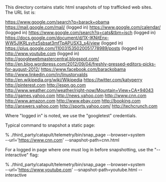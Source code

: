 This directory contains static html snapshots of top trafficked web
sites. The URL list is:

https://www.google.com/search?q=barack+obama
https://mail.google.com/mail/ (logged in)
https://www.google.com/calendar/ (logged in)
https://www.google.com/search?q=cats&tbm=isch (logged in)
https://docs.google.com/document/d/1X-IKNjtEnx-WW5JIKRLsyhz5sbsat3mfTpAPUSX3_s4/view (logged in)
https://plus.google.com/110031535020051778989/posts (logged in)
http://www.youtube.com (logged in)
http://googlewebmastercentral.blogspot.com/
http://en.blog.wordpress.com/2012/09/04/freshly-pressed-editors-picks-for-august-2012/
https://www.facebook.com/barackobama
http://www.linkedin.com/in/linustorvalds
http://en.wikipedia.org/wiki/Wikipedia
https://twitter.com/katyperry
http://pinterest.com
http://espn.go.com
http://www.weather.com/weather/right-now/Mountain+View+CA+94043
http://games.yahoo.com
http://news.yahoo.com
http://www.cnn.com
http://www.amazon.com
http://www.ebay.com
http://booking.com
http://answers.yahoo.com
http://sports.yahoo.com/
http://techcrunch.com

Where "logged in" is noted, we use the "googletest" credentials.

Typical command to snapshot a static page:

% ./third_party/catapult/telemetry/bin/snap_page --browser=system \
    --url='https://www.cnn.com' --snapshot-path=cnn.html

For a logged in page where one must log in before snapshotting, use
the "--interactive" flag:

% ./third_party/catapult/telemetry/bin/snap_page --browser=system \
    --url='https://www.youtube.com' --snapshot-path=youtube.html --interactive

